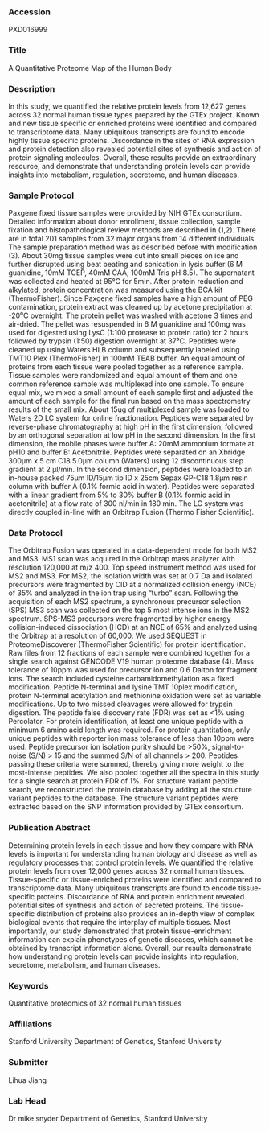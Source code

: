 ### Accession
PXD016999

### Title
A Quantitative Proteome Map of the Human Body

### Description
In this study, we quantified the relative protein levels from 12,627 genes across 32 normal human tissue types prepared by the GTEx project. Known and new tissue specific or enriched proteins were identified and compared to transcriptome data. Many ubiquitous transcripts are found to encode highly tissue specific proteins. Discordance in the sites of RNA expression and protein detection also revealed potential sites of synthesis and action of protein signaling molecules. Overall, these results provide an extraordinary resource, and demonstrate that understanding protein levels can provide insights into metabolism, regulation, secretome, and human diseases.

### Sample Protocol
Paxgene fixed tissue samples were provided by NIH GTEx consortium. Detailed information about donor enrollment, tissue collection, sample fixation and  histopathological review methods are described in (1,2). There are in total 201 samples from 32 major organs from 14 different individuals. The sample preparation method was as described before with modification (3). About 30mg tissue samples were cut into small pieces on ice and further disrupted using beat beating and sonication in lysis buffer (6 M guanidine, 10mM TCEP, 40mM CAA, 100mM Tris pH 8.5). The supernatant was collected and heated at 95℃ for 5min. After protein reduction and alkylated, protein concentration was measured using the BCA kit (ThermoFisher). Since Paxgene fixed samples have a high amount of PEG contamination, protein extract was cleaned up by acetone precipitation at -20⁰C overnight. The protein pellet was washed with acetone 3 times and air-dried.  The pellet was resuspended in 6 M guanidine and 100mg was used for digested using LysC (1:100 protease to protein ratio) for 2 hours followed by trypsin (1:50) digestion overnight at 37⁰C. Peptides were cleaned up using Waters HLB column and subsequently labeled using TMT10 Plex (ThermoFisher) in 100mM TEAB buffer. An equal amount of proteins from each tissue were pooled together as a reference sample. Tissue samples were randomized and equal amount of them and one common reference sample was multiplexed into one sample.  To ensure equal mix, we mixed a small amount of each sample first and adjusted the amount of each sample for the final run based on the mass spectrometry results of the small mix.    About 15ug of multiplexed sample was loaded to Waters 2D LC system for online fractionation. Peptides were separated by reverse-phase chromatography at high pH in the first dimension, followed by an orthogonal separation at low pH in the second dimension. In the first dimension, the mobile phases were buffer A: 20mM ammonium formate at pH10 and buffer B: Acetonitrile. Peptides were separated on an Xbridge 300µm x 5 cm C18 5.0µm column (Waters) using 12 discontinuous step gradient at 2 µl/min. In the second dimension, peptides were loaded to an in-house packed 75µm ID/15µm tip ID x 25cm Sepax GP-C18 1.8µm resin column with buffer A (0.1% formic acid in water). Peptides were separated with a linear gradient from 5% to 30% buffer B (0.1% formic acid in acetonitrile) at a flow rate of 300 nl/min in 180 min. The LC system was directly coupled in-line with an Orbitrap Fusion (Thermo Fisher Scientific).

### Data Protocol
The Orbitrap Fusion was operated in a data-dependent mode for both MS2 and MS3. MS1 scan was acquired in the Orbitrap mass analyzer with resolution 120,000 at m/z 400. Top speed instrument method was used for MS2 and MS3. For MS2, the isolation width was set at 0.7 Da and isolated precursors were fragmented by CID at a normalized collision energy (NCE) of 35% and analyzed in the ion trap using “turbo” scan. Following the acquisition of each MS2 spectrum, a synchronous precursor selection (SPS) MS3 scan was collected on the top 5 most intense ions in the MS2 spectrum. SPS-MS3 precursors were fragmented by higher energy collision-induced dissociation (HCD) at an NCE of 65% and analyzed using the Orbitrap at a resolution of 60,000. We used SEQUEST in ProteomeDiscoverer (ThermoFisher Scientific) for protein identification.  Raw files from 12 fractions of each sample were combined together for a single search against GENCODE V19 human proteome database (4). Mass tolerance of 10ppm was used for precursor ion and 0.6 Dalton for fragment ions. The search included cysteine carbamidomethylation as a fixed modification. Peptide N-terminal and lysine TMT 10plex modification, protein N-terminal acetylation and methionine oxidation were set as variable modifications. Up to two missed cleavages were allowed for trypsin digestion. The peptide false discovery rate (FDR) was set as <1% using Percolator. For protein identification, at least one unique peptide with a minimum 6 amino acid length was required. For protein quantitation, only unique peptides with reporter ion mass tolerance of less than 10ppm were used.  Peptide precursor ion isolation purity should be >50%, signal-to-noise (S/N) > 15 and the summed S/N of all channels > 200.  Peptides passing these criteria were summed, thereby giving more weight to the most-intense peptides. We also pooled together all the spectra in this study for a single search at protein FDR of 1%. For structure variant peptide search, we reconstructed the protein database by adding all the structure variant peptides to the database. The structure variant peptides were extracted based on the SNP information provided by GTEx consortium.

### Publication Abstract
Determining protein levels in each tissue and how they compare with RNA levels is important for understanding human biology and disease as well as regulatory processes that control protein levels. We quantified the relative protein levels from over 12,000 genes across 32 normal human tissues. Tissue-specific or tissue-enriched proteins were identified and compared to transcriptome data. Many ubiquitous transcripts are found to encode tissue-specific proteins. Discordance of RNA and protein enrichment revealed potential sites of synthesis and action of secreted proteins. The tissue-specific distribution of proteins also provides an in-depth view of complex biological events that require the interplay of multiple tissues. Most importantly, our study demonstrated that protein tissue-enrichment information can explain phenotypes of genetic diseases, which cannot be obtained by transcript information alone. Overall, our results demonstrate how understanding protein levels can provide insights into regulation, secretome, metabolism, and human diseases.

### Keywords
Quantitative proteomics of 32 normal human tissues

### Affiliations
Stanford University
Department of Genetics, Stanford University

### Submitter
Lihua Jiang

### Lab Head
Dr mike snyder
Department of Genetics, Stanford University


